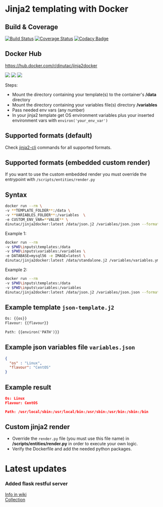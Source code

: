 # Jinja2 templating with Docker

## Build & Coverage
[![Build Status](https://travis-ci.org/dinuta/jinja2docker.svg?branch=master)](https://travis-ci.org/dinuta/jinja2docker)
[![Coverage Status](https://coveralls.io/repos/github/dinuta/jinja2docker/badge.svg?branch=master)](https://coveralls.io/github/dinuta/jinja2docker?branch=master)
[![Codacy Badge](https://api.codacy.com/project/badge/Grade/a9754bb39c4145c3818920509bc70a3e)](https://www.codacy.com/manual/dinuta/jinja2docker?utm_source=github.com&amp;utm_medium=referral&amp;utm_content=dinuta/jinja2docker&amp;utm_campaign=Badge_Grade)
## Docker Hub
https://hub.docker.com/r/dinutac/jinja2docker

[![](https://images.microbadger.com/badges/image/dinutac/jinja2docker.svg)](https://microbadger.com/images/dinutac/jinja2docker "Get your own image badge on microbadger.com") [![](https://images.microbadger.com/badges/version/dinutac/jinja2docker.svg)](https://microbadger.com/images/dinutac/jinja2docker "Get your own version badge on microbadger.com") ![](https://img.shields.io/docker/pulls/dinutac/jinja2docker.svg)

Steps:   
*  Mount the directory containing your template(s) to the container's **/data** directory
*  Mount the directory containing your variables file(s) directory **/variables**
*  Pass needed env vars (any number)
*  In your jinja2 template get OS environment variables plus your inserted environment vars with ```environ('your_env_var')```

## Supported formats (default)

Check [jinja2-cli](https://github.com/mattrobenolt/jinja2-cli) commands for all supported formats.  

## Supported formats (embedded custom render)

If you want to use the custom embedded render you must override the entrypoint with ```/scripts/entities/render.py```

## Syntax

```bash
docker run --rm \
-v **TEMPLATE_FOLDER**:/data \ 
-v **VARIABLES_FOLDER**:/variables  \
-e CUSTOM_ENV_VAR=**VALUE** \
dinutac/jinja2docker:latest /data/json.j2 /variables/json.json --format=json > **OUTPUT_FILE**
```

Example 1: 
```bash
docker run --rm 
-v $PWD\inputs\templates:/data 
-v $PWD\inputs\variables:/variables \
-e DATABASE=mysql56 -e IMAGE=latest \
dinutac/jinja2docker:latest /data/standalone.j2 /variables/variables.yml --format=yaml > docker-compose.yml
```

Example 2:
```bash
docker run --rm 
-v $PWD\inputs\templates:/data 
-v $PWD\inputs\variables:/variables
dinutac/jinja2docker:latest /data/json.j2 /variables/json.json --format=json
```

## Example template ```json-template.j2```
``` txt
Os: {{os}}
Flavour: {{flavour}}
   
Path: {{environ('PATH')}}
```

## Example json variables file ```variables.json```
```json
{
  "os" : "Linux",
  "flavour": "CentOS"
}
```

## Example result  
```json
Os: Linux
Flavour: CentOS

Path: /usr/local/sbin:/usr/local/bin:/usr/sbin:/usr/bin:/sbin:/bin
```

## Custom jinja2 render
-  Override the ```render.py``` file (you must use this file name) in **/scripts/entities/render.py** in order to execute your own logic.
-  Verify the Dockerfile and add the needed python packages.

# Latest updates  

### Added flask restful server

[Info in wiki](https://github.com/dinuta/jinja2docker/wiki)  
[Collection](https://documenter.getpostman.com/view/2360061/SVYjUN7j)    
  
